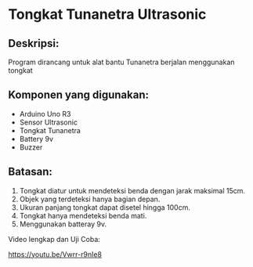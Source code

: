 # Tongkat Tunanetra Ultrasonic

## Deskripsi:
Program dirancang untuk alat bantu Tunanetra berjalan menggunakan tongkat

## Komponen yang digunakan:
* Arduino Uno R3
* Sensor Ultrasonic
* Tongkat Tunanetra
* Battery 9v
* Buzzer

## Batasan:
1. Tongkat diatur untuk mendeteksi benda dengan jarak maksimal 15cm.
2. Objek yang terdeteksi hanya bagian depan.
3. Ukuran panjang tongkat dapat disetel hingga 100cm.
4. Tongkat hanya mendeteksi benda mati.
5. Menggunakan batteray 9v.

Video lengkap dan Uji Coba:

https://youtu.be/Vwrr-r9nIe8
